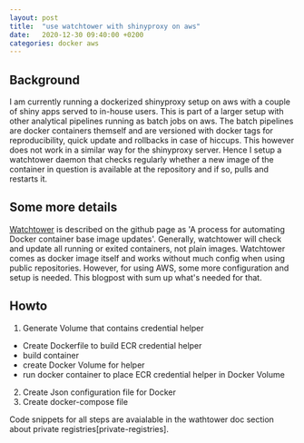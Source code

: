 ```yaml
---
layout: post
title:  "use watchtower with shinyproxy on aws"
date:   2020-12-30 09:40:00 +0200
categories: docker aws
---
```


## Background
I am currently running a dockerized shinyproxy setup on aws with a couple of 
shiny apps served to in-house users. This is part of a larger setup with other analytical pipelines
running as batch jobs on aws. The batch pipelines are docker containers themself and are versioned with
docker tags for reproducibility, quick update and rollbacks in case of hiccups. This however does not
work in a similar way for the shinyproxy server. Hence I setup a watchtower daemon that checks regularly 
whether a new image of the container in question is available at the repository and if so, pulls and restarts
it.

## Some more details
[Watchtower][watchtower-github] is described on the github page as 'A process for automating Docker container base image updates'. Generally, watchtower will check and update all running or exited containers, not plain images. Watchtower comes as
docker image itself and works without much config when using public repositories. However, for using AWS, some
more configuration and setup is needed. This blogpost with sum up what's needed for that. 

## Howto
1. Generate Volume that contains credential helper
- Create Dockerfile to build ECR credential helper
- build container
- create Docker Volume for helper
- run docker container to place ECR credential helper in Docker Volume
2. Create Json configuration file for Docker
3. Create docker-compose file

Code snippets for all steps are avaialable in the wathtower doc section about private registries[private-registries].

[priavate-registries]: https://containrrr.dev/watchtower/private-registries/
[watchtower-github]: https://containrrr.dev/watchtower/ 




